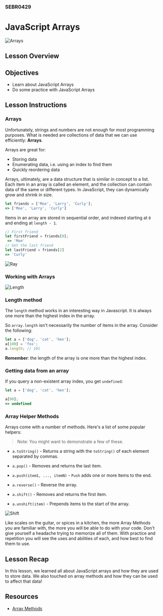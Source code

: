 ### SEBR0429

# JavaScript Arrays

![Arrays](https://external-content.duckduckgo.com/iu/?u=https%3A%2F%2Fs3-us-west-2.amazonaws.com%2Fcleverbeagle-uploads%2FWhat-are-JavaScript-arrays-BPH.png&f=1&nofb=1)

## Lesson Overview

## Objectives
 - Learn about JavaScript Arrays
 - Do some practice with JavaScript Arrays

## Lesson Instructions

### Arrays

Unfortunately, strings and numbers are not enough for most programming purposes.
What is needed are collections of data that we can use efficiently: **Arrays**.

Arrays are great for:
 * Storing data
 * Enumerating data, i.e. using an index to find them
 * Quickly reordering data

Arrays, ultimately, are a data structure that is similar in concept to a list. Each item in an array is called an element, and the collection can contain data of the same or different types. In JavaScript, they can dynamically grow and shrink in size.

```javascript
let friends = ['Moe', 'Larry', 'Curly'];
=> ['Moe', 'Larry', 'Curly']
```

Items in an array are stored in sequential order, and indexed starting at `0` and ending at `length - 1`.

```javascript
// First friend
let firstFriend = friends[0];
 => 'Moe'
// Get the last friend
let lastFriend = friends[2]
=> 'Curly'
```


![Ray](https://c.tenor.com/lK9WCmPFfUIAAAAC/finding-nemo-sting-ray.gif)

### Working with Arrays



![Length](https://external-content.duckduckgo.com/iu/?u=https%3A%2F%2Fmedia.giphy.com%2Fmedia%2F3o7btOtfwq4iFqCxb2%2Fgiphy.gif&f=1&nofb=1)

### Length method

The `length` method works in an interesting way in Javascript. It is always one more than the highest index in the array.

So `array.length` isn't necessarily the number of items in the array. Consider the following:

```javascript
let a = ['dog', 'cat', 'hen'];
a[100] = 'fox';
a.length; // 101
```

**Remember**: the length of the array is one more than the highest index.

### Getting data from an array

If you query a non-existent array index, you get `undefined`:

```javascript
let a = ['dog', 'cat', 'hen'];

a[90];
=> undefined
```

### Array Helper Methods

Arrays come with a number of methods. Here's a list of some popular helpers:

> Note: You might want to demonstrate a few of these.

- `a.toString()` - Returns a string with the `toString()` of each element separated by commas.

- `a.pop()` - Removes and returns the last item.

- `a.push(item1, ..., itemN)` - `Push` adds one or more items to the end.

- `a.reverse()` - Reverse the array.

- `a.shift()` - Removes and returns the first item.

- `a.unshift(item)` - Prepends items to the start of the array.

![Shift](https://external-content.duckduckgo.com/iu/?u=https%3A%2F%2Fmedia.giphy.com%2Fmedia%2Fo5BzNDDFQnepi%2Fgiphy.gif&f=1&nofb=1)


Like scales on the guitar, or spices in a kitchen, the more Array Methods you are familiar with, the more you will be able to do with your code. Don't give yourself a headache trying to memorize all of them. With practice and repetition you will see the uses and abilities of each, and how best to find them to use.

## Lesson Recap
In this lesson, we learned all about JavaScript arrays and how they are used to store data.  We also touched on array methods and how they can be used to affect that data!

## Resources
 - [Array Methods](https://developer.mozilla.org/en-US/docs/Web/JavaScript/Reference/Global_Objects/Array)
